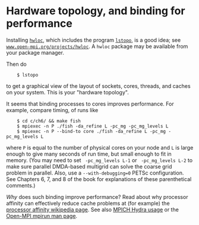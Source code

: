 Hardware topology, and binding for performance
==============================================

Installing [`hwloc`](https://www.open-mpi.org/projects/hwloc/), which includes the program [`lstopo`](https://www.open-mpi.org/projects/hwloc/lstopo/), is a good idea; see [`www.open-mpi.org/projects/hwloc`](https://www.open-mpi.org/projects/hwloc/).  A `hwloc` package may be available from your package manager.

Then do

        $ lstopo

to get a graphical view of the layout of sockets, cores, threads, and caches on your system.  This is your "hardware topology".

It seems that binding processes to cores improves performance.  For example, compare timing, of runs like

        $ cd c/ch6/ && make fish
        $ mpiexec -n P ./fish -da_refine L -pc_mg -pc_mg_levels L
        $ mpiexec -n P --bind-to core ./fish -da_refine L -pc_mg -pc_mg_levels L

where `P` is equal to the number of physical cores on your node and `L` is large enough to give many seconds of run time, but small enough to fit in memory.  (You may need to set ` -pc_mg_levels L-1` or ` -pc_mg_levels L-2` to make sure parallel DMDA-based multigrid can solve the coarse grid problem in parallel.  Also, use a `--with-debugging=0` PETSc configuration.  See Chapters 6, 7, and 8 of the book for explanations of these parenthetical comments.)

_Why_ does such binding improve performance?  Read about why processor affinity can effectively reduce cache problems at (for example) the [processor affinity wikipedia page](https://en.wikipedia.org/wiki/Processor_affinity).  See also [MPICH Hydra usage](https://wiki.mpich.org/mpich/index.php/Using_the_Hydra_Process_Manager) or the [Open-MPI mpirun man page](https://www.open-mpi.org/doc/current/man1/mpirun.1.php).

